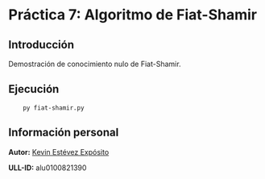 # Práctica 7: Algoritmo de Fiat-Shamir

## Introducción

Demostración de conocimiento nulo de Fiat-Shamir.

## Ejecución

~~~
    py fiat-shamir.py
~~~

## Información personal

**Autor:** [Kevin Estévez Expósito](https://alu0100821390.github.io/)

**ULL-ID:** alu0100821390

